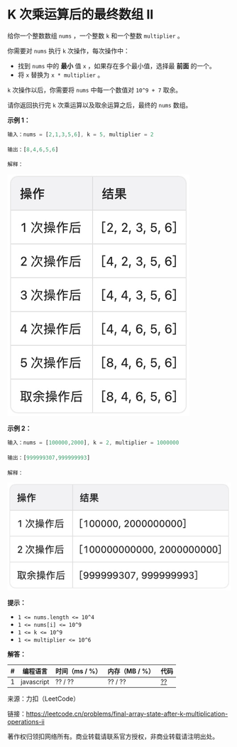 # K 次乘运算后的最终数组 II

给你一个整数数组 `nums` ，一个整数 `k` 和一个整数 `multiplier` 。

你需要对 `nums` 执行 `k` 次操作，每次操作中：

- 找到 `nums` 中的 **最小** 值 `x` ，如果存在多个最小值，选择最 **前面** 的一个。
- 将 `x` 替换为 `x * multiplier` 。

`k` 次操作以后，你需要将 `nums` 中每一个数值对 `10^9 + 7` 取余。

请你返回执行完 `k` 次乘运算以及取余运算之后，最终的 `nums` 数组。

**示例 1：**

``` javascript
输入：nums = [2,1,3,5,6], k = 5, multiplier = 2

输出：[8,4,6,5,6]

解释：
```

![示例1](./eg1.jpg)

**示例 2：**

``` javascript
输入：nums = [100000,2000], k = 2, multiplier = 1000000

输出：[999999307,999999993]

解释：
```

![示例2](./eg2.jpg)

**提示：**

- `1 <= nums.length <= 10^4`
- `1 <= nums[i] <= 10^9`
- `1 <= k <= 10^9`
- `1 <= multiplier <= 10^6`

**解答：**

**#**|**编程语言**|**时间（ms / %）**|**内存（MB / %）**|**代码**
--|--|--|--|--
1|javascript|?? / ??|?? / ??|[??](./javascript/ac_v1.js)

来源：力扣（LeetCode）

链接：https://leetcode.cn/problems/final-array-state-after-k-multiplication-operations-ii

著作权归领扣网络所有。商业转载请联系官方授权，非商业转载请注明出处。
